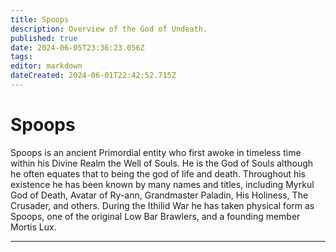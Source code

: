 ```yaml
---
title: Spoops
description: Overview of the God of Undeath.
published: true
date: 2024-06-05T23:36:23.056Z
tags: 
editor: markdown
dateCreated: 2024-06-01T22:42:52.715Z
---
```


# Spoops
Spoops is an ancient Primordial entity who first awoke in timeless time within his Divine Realm the Well of Souls. He is the God of Souls although he often equates that to being the god of life and death. Throughout his existence he has been known by many names and titles, including Myrkul God of Death, Avatar of Ry-ann, Grandmaster Paladin, His Holiness, The Crusader, and others. During the Ithilid War he has taken physical form as Spoops, one of the original Low Bar Brawlers, and a founding member Mortis Lux. 


---
